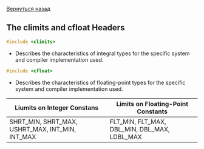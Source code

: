 [Вернуться назад](/README.md)

## The climits and cfloat Headers

```cpp
#include <climits>
```
- Describes the characteristics of integral types for the specific system and compiler implementation used.

```cpp
#include <cfloat>
```

- Describes the characteristics of floating-point types for the specific system and compiler implementation used.

| Liumits on Integer Constans | Limits on Floating-Point Constants|
|-----------------------------|-----------------------------------|
SHRT_MIN, SHRT_MAX, USHRT_MAX, INT_MIN, INT_MAX | FLT_MIN, FLT_MAX, DBL_MIN, DBL_MAX, LDBL_MAX